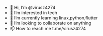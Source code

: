 - 👋 Hi, I’m @virusz4274
- 👀 I’m interested in tech
- 🌱 I’m currently learning linux,python,flutter
- 💞️ I’m looking to collaborate on anything
- 📫 How to reach me t.me/virusz4274

<!---
virusz4274/virusz4274 is a ✨ special ✨ repository because its `README.md` (this file) appears on your GitHub profile.
You can click the Preview link to take a look at your changes.
--->
